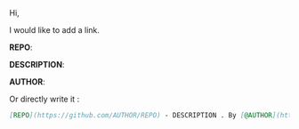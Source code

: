 Hi,

I would like to add a link.

**REPO**:

**DESCRIPTION**:

**AUTHOR**:

Or directly write it :
```markdown
[REPO](https://github.com/AUTHOR/REPO) - DESCRIPTION . By [@AUTHOR](https://github.com/AUTHOR)
```


